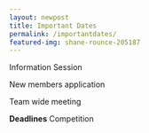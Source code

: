 ```yaml
---
layout: newpost
title: Important Dates
permalink: /importantdates/
featured-img: shane-rounce-205187
---
```


Information Session

New members application

Team wide meeting

**Deadlines**
Competition
